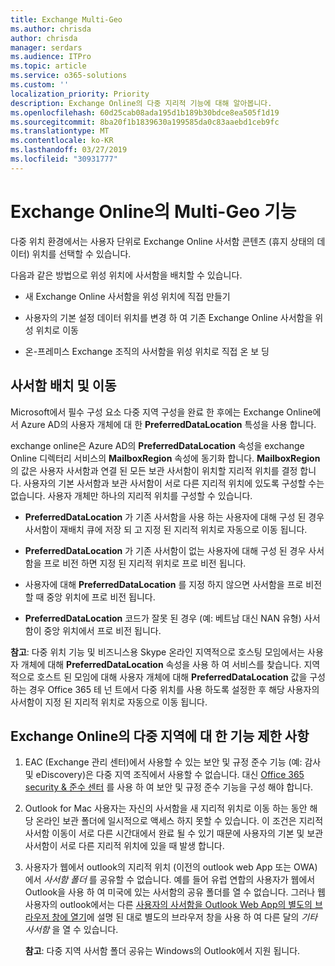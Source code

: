 ```yaml
---
title: Exchange Multi-Geo
ms.author: chrisda
author: chrisda
manager: serdars
ms.audience: ITPro
ms.topic: article
ms.service: o365-solutions
ms.custom: ''
localization_priority: Priority
description: Exchange Online의 다중 지리적 기능에 대해 알아봅니다.
ms.openlocfilehash: 60d25cab08ada195d1b189b30bdce8ea505f1d19
ms.sourcegitcommit: 8ba20f1b1839630a199585da0c83aaebd1ceb9fc
ms.translationtype: MT
ms.contentlocale: ko-KR
ms.lasthandoff: 03/27/2019
ms.locfileid: "30931777"
---
```

# <a name="multi-geo-capabilities-in-exchange-online"></a>Exchange Online의 Multi-Geo 기능

다중 위치 환경에서는 사용자 단위로 Exchange Online 사서함 콘텐츠 (휴지 상태의 데이터) 위치를 선택할 수 있습니다.

다음과 같은 방법으로 위성 위치에 사서함을 배치할 수 있습니다.

- 새 Exchange Online 사서함을 위성 위치에 직접 만들기

- 사용자의 기본 설정 데이터 위치를 변경 하 여 기존 Exchange Online 사서함을 위성 위치로 이동

- 온-프레미스 Exchange 조직의 사서함을 위성 위치로 직접 온 보 딩

## <a name="mailbox-placement-and-moves"></a>사서함 배치 및 이동
Microsoft에서 필수 구성 요소 다중 지역 구성을 완료 한 후에는 Exchange Online에서 Azure AD의 사용자 개체에 대 한 **PreferredDataLocation** 특성을 사용 합니다.

exchange online은 Azure AD의 **PreferredDataLocation** 속성을 exchange Online 디렉터리 서비스의 **MailboxRegion** 속성에 동기화 합니다. **MailboxRegion** 의 값은 사용자 사서함과 연결 된 모든 보관 사서함이 위치할 지리적 위치를 결정 합니다. 사용자의 기본 사서함과 보관 사서함이 서로 다른 지리적 위치에 있도록 구성할 수는 없습니다. 사용자 개체만 하나의 지리적 위치를 구성할 수 있습니다.

- **PreferredDataLocation** 가 기존 사서함을 사용 하는 사용자에 대해 구성 된 경우 사서함이 재배치 큐에 저장 되 고 지정 된 지리적 위치로 자동으로 이동 됩니다. 

- **PreferredDataLocation** 가 기존 사서함이 없는 사용자에 대해 구성 된 경우 사서함을 프로 비전 하면 지정 된 지리적 위치로 프로 비전 됩니다. 

- 사용자에 대해 **PreferredDataLocation** 를 지정 하지 않으면 사서함을 프로 비전 할 때 중앙 위치에 프로 비전 됩니다.

- **PreferredDataLocation** 코드가 잘못 된 경우 (예: 베트남 대신 NAN 유형) 사서함이 중앙 위치에서 프로 비전 됩니다.

**참고**: 다중 위치 기능 및 비즈니스용 Skype 온라인 지역적으로 호스팅 모임에서는 사용자 개체에 대해 **PreferredDataLocation** 속성을 사용 하 여 서비스를 찾습니다. 지역적으로 호스트 된 모임에 대해 사용자 개체에 대해 **PreferredDataLocation** 값을 구성 하는 경우 Office 365 테 넌 트에서 다중 위치를 사용 하도록 설정한 후 해당 사용자의 사서함이 지정 된 지리적 위치로 자동으로 이동 됩니다.

## <a name="feature-limitations-for-multi-geo-in-exchange-online"></a>Exchange Online의 다중 지역에 대 한 기능 제한 사항

1. EAC (Exchange 관리 센터)에서 사용할 수 있는 보안 및 규정 준수 기능 (예: 감사 및 eDiscovery)은 다중 지역 조직에서 사용할 수 없습니다. 대신 [Office 365 security & 준수 센터](https://support.office.com/article/7e696a40-b86b-4a20-afcc-559218b7b1b8) 를 사용 하 여 보안 및 규정 준수 기능을 구성 해야 합니다.

2. Outlook for Mac 사용자는 자신의 사서함을 새 지리적 위치로 이동 하는 동안 해당 온라인 보관 폴더에 일시적으로 액세스 하지 못할 수 있습니다. 이 조건은 지리적 사서함 이동이 서로 다른 시간대에서 완료 될 수 있기 때문에 사용자의 기본 및 보관 사서함이 서로 다른 지리적 위치에 있을 때 발생 합니다.

3. 사용자가 웹에서 outlook의 지리적 위치 (이전의 outlook web App 또는 OWA)에서 *사서함 폴더* 를 공유할 수 없습니다. 예를 들어 유럽 연합의 사용자가 웹에서 Outlook을 사용 하 여 미국에 있는 사서함의 공유 폴더를 열 수 없습니다. 그러나 웹 사용자의 outlook에서는 다른 [사용자의 사서함을 Outlook Web App의 별도의 브라우저 창에 열기](https://support.office.com/article/A909AD30-E413-40B5-A487-0EA70B763081#__toc372210362)에 설명 된 대로 별도의 브라우저 창을 사용 하 여 다른 달의 *기타 사서함* 을 열 수 있습니다.

    **참고**: 다중 지역 사서함 폴더 공유는 Windows의 Outlook에서 지원 됩니다.

